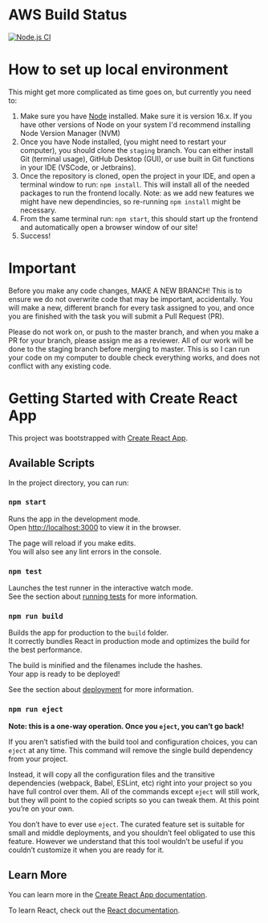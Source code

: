 # AWS Build Status
[![Node.js CI](https://github.com/COMP-380-Peeps/chat-app/actions/workflows/node.js.yml/badge.svg)](https://github.com/COMP-380-Peeps/chat-app/actions/workflows/node.js.yml)
# How to set up local environment
This might get more complicated as time goes on, but currently you need to:

1. Make sure you have [Node](https://nodejs.org/en/download/) installed. Make sure it is version 16.x. If you have other versions of Node on your system I'd recommend installing Node Version Manager (NVM)
2. Once you have Node installed, (you might need to restart your computer), you should clone the `staging` branch. You can either install Git (terminal usage), GitHub Desktop (GUI), or use built in Git functions in your IDE (VSCode, or Jetbrains).
3. Once the repository is cloned, open the project in your IDE, and open a terminal window to run: `npm install`. This will install all of the needed packages to run the frontend locally. Note: as we add new features we might have new dependincies, so re-running `npm install` might be necessary.
4. From the same terminal run: `npm start`, this should start up the frontend and automatically open a browser window of our site!
5. Success!

# Important
Before you make any code changes, MAKE A NEW BRANCH! This is to ensure we do not overwrite code that may be important, accidentally. You will make a new, different branch for every task assigned to you, and once you are finished with the task you will submit a Pull Request (PR). 

Please do not work on, or push to the master branch, and when you make a PR for your branch, please assign me as a reviewer. All of our work will be done to the staging branch before merging to master. This is so I can run your code on my computer to double check everything works, and does not conflict with any existing code.
# Getting Started with Create React App

This project was bootstrapped with [Create React App](https://github.com/facebook/create-react-app).

## Available Scripts

In the project directory, you can run:

### `npm start`

Runs the app in the development mode.\
Open [http://localhost:3000](http://localhost:3000) to view it in the browser.

The page will reload if you make edits.\
You will also see any lint errors in the console.

### `npm test`

Launches the test runner in the interactive watch mode.\
See the section about [running tests](https://facebook.github.io/create-react-app/docs/running-tests) for more information.

### `npm run build`

Builds the app for production to the `build` folder.\
It correctly bundles React in production mode and optimizes the build for the best performance.

The build is minified and the filenames include the hashes.\
Your app is ready to be deployed!

See the section about [deployment](https://facebook.github.io/create-react-app/docs/deployment) for more information.

### `npm run eject`

**Note: this is a one-way operation. Once you `eject`, you can’t go back!**

If you aren’t satisfied with the build tool and configuration choices, you can `eject` at any time. This command will remove the single build dependency from your project.

Instead, it will copy all the configuration files and the transitive dependencies (webpack, Babel, ESLint, etc) right into your project so you have full control over them. All of the commands except `eject` will still work, but they will point to the copied scripts so you can tweak them. At this point you’re on your own.

You don’t have to ever use `eject`. The curated feature set is suitable for small and middle deployments, and you shouldn’t feel obligated to use this feature. However we understand that this tool wouldn’t be useful if you couldn’t customize it when you are ready for it.

## Learn More

You can learn more in the [Create React App documentation](https://facebook.github.io/create-react-app/docs/getting-started).

To learn React, check out the [React documentation](https://reactjs.org/).

